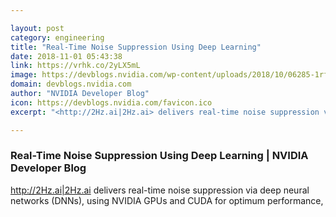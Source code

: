 ```yaml
---

layout: post
category: engineering
title: "Real-Time Noise Suppression Using Deep Learning"
date: 2018-11-01 05:43:38
link: https://vrhk.co/2yLX5mL
image: https://devblogs.nvidia.com/wp-content/uploads/2018/10/06285-1rfsbbaluaic-sn2juoxfxg.jpeg
domain: devblogs.nvidia.com
author: "NVIDIA Developer Blog"
icon: https://devblogs.nvidia.com/favicon.ico
excerpt: "<http://2Hz.ai|2Hz.ai> delivers real-time noise suppression via deep neural networks (DNNs), using NVIDIA GPUs and CUDA for optimum performance,"

---
```


### Real-Time Noise Suppression Using Deep Learning | NVIDIA Developer Blog

<http://2Hz.ai|2Hz.ai> delivers real-time noise suppression via deep neural networks (DNNs), using NVIDIA GPUs and CUDA for optimum performance,